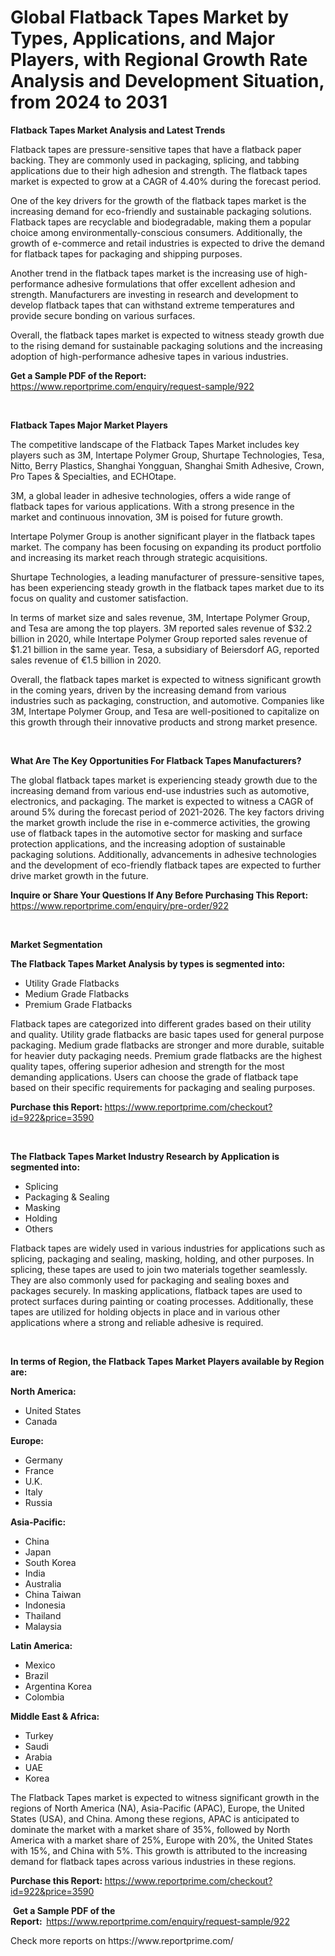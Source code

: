<p><h1>Global Flatback Tapes Market by Types, Applications, and Major Players, with Regional Growth Rate Analysis and Development Situation, from 2024 to 2031</h1></p><p><strong>Flatback Tapes Market Analysis and Latest Trends</strong></p>
<p><p>Flatback tapes are pressure-sensitive tapes that have a flatback paper backing. They are commonly used in packaging, splicing, and tabbing applications due to their high adhesion and strength. The flatback tapes market is expected to grow at a CAGR of 4.40% during the forecast period.</p><p>One of the key drivers for the growth of the flatback tapes market is the increasing demand for eco-friendly and sustainable packaging solutions. Flatback tapes are recyclable and biodegradable, making them a popular choice among environmentally-conscious consumers. Additionally, the growth of e-commerce and retail industries is expected to drive the demand for flatback tapes for packaging and shipping purposes.</p><p>Another trend in the flatback tapes market is the increasing use of high-performance adhesive formulations that offer excellent adhesion and strength. Manufacturers are investing in research and development to develop flatback tapes that can withstand extreme temperatures and provide secure bonding on various surfaces.</p><p>Overall, the flatback tapes market is expected to witness steady growth due to the rising demand for sustainable packaging solutions and the increasing adoption of high-performance adhesive tapes in various industries.</p></p>
<p><strong>Get a Sample PDF of the Report:&nbsp;</strong> <a href="https://www.reportprime.com/enquiry/request-sample/922">https://www.reportprime.com/enquiry/request-sample/922</a></p>
<p>&nbsp;</p>
<p><strong>Flatback Tapes Major Market Players</strong></p>
<p><p>The competitive landscape of the Flatback Tapes Market includes key players such as 3M, Intertape Polymer Group, Shurtape Technologies, Tesa, Nitto, Berry Plastics, Shanghai Yongguan, Shanghai Smith Adhesive, Crown, Pro Tapes & Specialties, and ECHOtape.</p><p>3M, a global leader in adhesive technologies, offers a wide range of flatback tapes for various applications. With a strong presence in the market and continuous innovation, 3M is poised for future growth. </p><p>Intertape Polymer Group is another significant player in the flatback tapes market. The company has been focusing on expanding its product portfolio and increasing its market reach through strategic acquisitions. </p><p>Shurtape Technologies, a leading manufacturer of pressure-sensitive tapes, has been experiencing steady growth in the flatback tapes market due to its focus on quality and customer satisfaction. </p><p>In terms of market size and sales revenue, 3M, Intertape Polymer Group, and Tesa are among the top players. 3M reported sales revenue of $32.2 billion in 2020, while Intertape Polymer Group reported sales revenue of $1.21 billion in the same year. Tesa, a subsidiary of Beiersdorf AG, reported sales revenue of €1.5 billion in 2020.</p><p>Overall, the flatback tapes market is expected to witness significant growth in the coming years, driven by the increasing demand from various industries such as packaging, construction, and automotive. Companies like 3M, Intertape Polymer Group, and Tesa are well-positioned to capitalize on this growth through their innovative products and strong market presence.</p></p>
<p>&nbsp;</p>
<p><strong>What Are The Key Opportunities For Flatback Tapes Manufacturers?</strong></p>
<p><p>The global flatback tapes market is experiencing steady growth due to the increasing demand from various end-use industries such as automotive, electronics, and packaging. The market is expected to witness a CAGR of around 5% during the forecast period of 2021-2026. The key factors driving the market growth include the rise in e-commerce activities, the growing use of flatback tapes in the automotive sector for masking and surface protection applications, and the increasing adoption of sustainable packaging solutions. Additionally, advancements in adhesive technologies and the development of eco-friendly flatback tapes are expected to further drive market growth in the future.</p></p>
<p><strong>Inquire or Share Your Questions If Any Before Purchasing This Report:</strong> <a href="https://www.reportprime.com/enquiry/pre-order/922">https://www.reportprime.com/enquiry/pre-order/922</a></p>
<p>&nbsp;</p>
<p><strong>Market Segmentation</strong></p>
<p><strong>The Flatback Tapes Market Analysis by types is segmented into:</strong></p>
<p><ul><li>Utility Grade Flatbacks</li><li>Medium Grade Flatbacks</li><li>Premium Grade Flatbacks</li></ul></p>
<p><p>Flatback tapes are categorized into different grades based on their utility and quality. Utility grade flatbacks are basic tapes used for general purpose packaging. Medium grade flatbacks are stronger and more durable, suitable for heavier duty packaging needs. Premium grade flatbacks are the highest quality tapes, offering superior adhesion and strength for the most demanding applications. Users can choose the grade of flatback tape based on their specific requirements for packaging and sealing purposes.</p></p>
<p><strong>Purchase this Report:&nbsp;</strong><a href="https://www.reportprime.com/checkout?id=922&price=3590">https://www.reportprime.com/checkout?id=922&price=3590</a></p>
<p>&nbsp;</p>
<p><strong>The Flatback Tapes Market Industry Research by Application is segmented into:</strong></p>
<p><ul><li>Splicing</li><li>Packaging & Sealing</li><li>Masking</li><li>Holding</li><li>Others</li></ul></p>
<p><p>Flatback tapes are widely used in various industries for applications such as splicing, packaging and sealing, masking, holding, and other purposes. In splicing, these tapes are used to join two materials together seamlessly. They are also commonly used for packaging and sealing boxes and packages securely. In masking applications, flatback tapes are used to protect surfaces during painting or coating processes. Additionally, these tapes are utilized for holding objects in place and in various other applications where a strong and reliable adhesive is required.</p></p>
<p>&nbsp;</p>
<p><strong>In terms of Region, the Flatback Tapes Market Players available by Region are:</strong></p>
<p>
    <p> <strong> North America: </strong>
        <ul>
            <li>United States</li>
            <li>Canada</li>
        </ul>
        </p> 
    <p> <strong> Europe: </strong>
        <ul>
            <li>Germany</li>
            <li>France</li>
            <li>U.K.</li>
            <li>Italy</li>
            <li>Russia</li>
        </ul>
        </p> 
    <p> <strong> Asia-Pacific: </strong>
        <ul>
            <li>China</li>
            <li>Japan</li>
            <li>South Korea</li>
            <li>India</li>
            <li>Australia</li>
            <li>China Taiwan</li>
            <li>Indonesia</li>
            <li>Thailand</li>
            <li>Malaysia</li>
        </ul>
        </p> 
    <p> <strong> Latin America: </strong>
        <ul>
            <li>Mexico</li>
            <li>Brazil</li>
            <li>Argentina Korea</li>
            <li>Colombia</li>
        </ul>
        </p> 
    <p> <strong> Middle East & Africa: </strong>
        <ul>
            <li>Turkey</li>
            <li>Saudi</li>
            <li>Arabia</li>
            <li>UAE</li>
            <li>Korea</li>
        </ul>
    </p>
    </p>
<p><p>The Flatback Tapes market is expected to witness significant growth in the regions of North America (NA), Asia-Pacific (APAC), Europe, the United States (USA), and China. Among these regions, APAC is anticipated to dominate the market with a market share of 35%, followed by North America with a market share of 25%, Europe with 20%, the United States with 15%, and China with 5%. This growth is attributed to the increasing demand for flatback tapes across various industries in these regions.</p></p>
<p><strong>Purchase this Report: </strong><a href="https://www.reportprime.com/checkout?id=922&price=3590">https://www.reportprime.com/checkout?id=922&price=3590</a></p>
<p>&nbsp;<strong>Get a Sample PDF of the Report:&nbsp;&nbsp;</strong><a href="https://www.reportprime.com/enquiry/request-sample/922">https://www.reportprime.com/enquiry/request-sample/922</a></p>
<p><strong></strong></p>
<p>Check more reports on https://www.reportprime.com/</p>